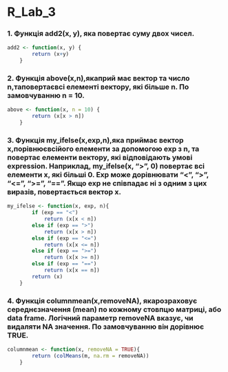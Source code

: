 # R_Lab_3

### 1. Функція add2(x, y), яка повертає суму двох чисел.
````R
add2 <- function(x, y) { 
        return (x+y) 
    }
````
### 2. Функція above(x,n),якаприй має вектор та число n,таповертаєвсі елементі вектору, які більше n. По замовчуванню n = 10.
````R
above <- function(x, n = 10) {
        return (x[x > n])
    }
````
### 3. Функція my_ifelse(x,exp,n),яка приймає вектор x,порівнюєвсійого елементи за допомогою exp з n, та повертає елементи вектору, які відповідають умові expression. Наприклад, my_ifelse(x, “>”, 0) повертає всі елементи x, які більші 0. Exp може дорівнювати “<”, “>”, “<=”, “>=”, “==”. Якщо exp не співпадає ні з одним з цих виразів, повертається вектор x.
````R
my_ifelse <- function(x, exp, n){
        if (exp == "<") 
            return (x[x < n])
        else if (exp == ">") 
            return (x[x > n])
        else if (exp == "<=")
            return (x[x <= n])
        else if (exp == ">=")
            return (x[x >= n])
        else if (exp == "==")
            return (x[x == n])
        return (x)
    }
````
### 4. Функція columnmean(x,removeNA), якарозраховує середнєзначення (mean) по кожному стовпцю матриці, або data frame. Логічний параметр removeNA вказує, чи видаляти NA значення. По замовчуванню він дорівнює TRUE.
````R
columnmean <- function(x, removeNA = TRUE){
        return (colMeans(m, na.rm = removeNA))
    }
````
